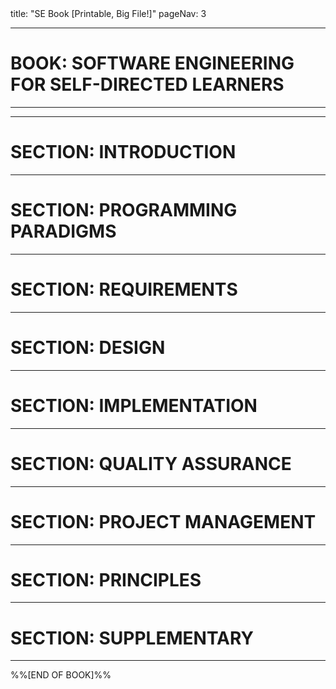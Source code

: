 <frontmatter>
title: "SE Book [Printable, Big File!]"
pageNav: 3
</frontmatter>

<link rel="stylesheet" href="{{baseUrl}}/css/textbook.css">
<link rel="stylesheet" href="{{baseUrl}}/css/print.css">

<div class="website-content">

<div id="main">

<hr>

# BOOK: SOFTWARE ENGINEERING FOR SELF-DIRECTED LEARNERS

<hr>
<hr>

<include src="toc.md" />

# SECTION: INTRODUCTION

<include src="../softwareEngineering/print.md#main" />

<hr>

# SECTION: PROGRAMMING PARADIGMS

<include src="../oop/print.md#main" />

<hr>

# SECTION: REQUIREMENTS

<include src="../requirements/print.md#main" />
<include src="../gatheringRequirements/print.md#main" />
<include src="../specifyingRequirements/print.md#main" />

<hr>

# SECTION: DESIGN

<include src="../design/print.md#main" />
<include src="../designFundamentals/print.md#main" />
<include src="../modeling/print.md#main" />
<include src="../architecture/print.md#main" />
<include src="../designPatterns/print.md#main" />
<include src="../designApproaches/print.md#main" />

<hr>

# SECTION: IMPLEMENTATION

<include src="../ides/print.md#main" />
<include src="../codeQuality/print.md#main" />
<include src="../refactoring/print.md#main" />
<include src="../documentation/print.md#main" />
<include src="../errorHandling/print.md#main" />
<include src="../integration/print.md#main" />
<include src="../reuse/print.md#main" />

<hr>

# SECTION: QUALITY ASSURANCE

<include src="../qualityAssurance/print.md#main" />
<include src="../testing/print.md#main" />
<include src="../testCaseDesign/print.md#main" />

<hr>

# SECTION: PROJECT MANAGEMENT

<include src="../revisionControl/print.md#main" />
<include src="../projectPlanning/print.md#main" />
<include src="../teamwork/print.md#main" />
<include src="../processModels/print.md#main" />


<hr>

# SECTION: PRINCIPLES

<include src="../principles/print.md#main" />

<hr>

# SECTION: SUPPLEMENTARY

<include src="../cppToJava/print.md#main" />

<!-- TODO: add review -->

<hr>

%%[END OF BOOK]%%

</div>

</div>

